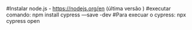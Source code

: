 #Instalar node.js - https://nodejs.org/en (última versão )
#executar comando: npm install cypress —save -dev
#Para execuar o cypress: npx cypress open
